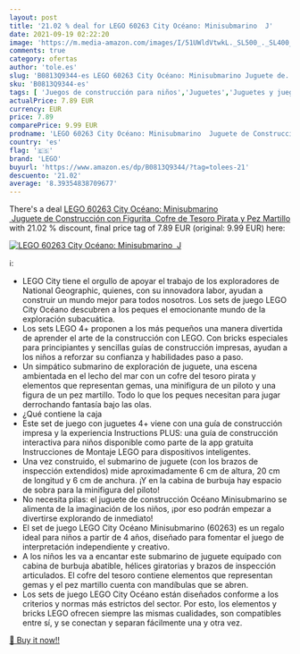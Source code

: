 ```yaml
---
layout: post
title: '21.02 % deal for LEGO 60263 City Océano: Minisubmarino  J'
date: 2021-09-19 02:22:20
image: 'https://m.media-amazon.com/images/I/51UWldVtwkL._SL500_._SL400_.jpg'
comments: true
category: ofertas
author: 'tole.es'
slug: 'B0813Q9344-es LEGO 60263 City Océano: Minisubmarino Juguete de...'
sku: 'B0813Q9344-es'
tags: [ 'Juegos de construcción para niños','Juguetes','Juguetes y juegos','Sets de construcción','lego', ]
actualPrice: 7.89 EUR
currency: EUR
price: 7.89
comparePrice: 9.99 EUR
prodname: 'LEGO 60263 City Océano: Minisubmarino  Juguete de Construcción con Figurita  Cofre de Tesoro Pirata y Pez Martillo'
country: 'es'
flag: '🇪🇸'
brand: 'LEGO'
buyurl: 'https://www.amazon.es/dp/B0813Q9344/?tag=tolees-21'
descuento: '21.02'
average: '8.39354838709677'
---
```


There's a deal [LEGO 60263 City Océano: Minisubmarino  Juguete de Construcción con Figurita  Cofre de Tesoro Pirata y Pez Martillo](https://www.amazon.es/dp/B0813Q9344/?tag=tolees-21)  with  21.02 % discount, final price tag of  7.89 EUR (original: 9.99 EUR) here:

[![LEGO 60263 City Océano: Minisubmarino  J](https://m.media-amazon.com/images/I/51UWldVtwkL._SL500_._SL400_.jpg)](https://www.amazon.es/dp/B0813Q9344/?tag=tolees-21)

ℹ️:

- LEGO City tiene el orgullo de apoyar el trabajo de los exploradores de National Geographic, quienes, con su innovadora labor, ayudan a construir un mundo mejor para todos nosotros. Los sets de juego LEGO City Océano descubren a los peques el emocionante mundo de la exploración subacuática.
- Los sets LEGO 4+ proponen a los más pequeños una manera divertida de aprender el arte de la construcción con LEGO. Con bricks especiales para principiantes y sencillas guías de construcción impresas, ayudan a los niños a reforzar su confianza y habilidades paso a paso.
- Un simpático submarino de exploración de juguete, una escena ambientada en el lecho del mar con un cofre del tesoro pirata y elementos que representan gemas, una minifigura de un piloto y una figura de un pez martillo. Todo lo que los peques necesitan para jugar derrochando fantasía bajo las olas.
- ¿Qué contiene la caja
- Este set de juego con juguetes 4+ viene con una guía de construcción impresa y la experiencia Instructions PLUS: una guía de construcción interactiva para niños disponible como parte de la app gratuita Instrucciones de Montaje LEGO para dispositivos inteligentes.
- Una vez construido, el submarino de juguete (con los brazos de inspección extendidos) mide aproximadamente 6 cm de altura, 20 cm de longitud y 6 cm de anchura. ¡Y en la cabina de burbuja hay espacio de sobra para la minifigura del piloto!
- No necesita pilas: el juguete de construcción Océano Minisubmarino se alimenta de la imaginación de los niños, ¡por eso podrán empezar a divertirse explorando de inmediato!
- El set de juego LEGO City Océano Minisubmarino (60263) es un regalo ideal para niños a partir de 4 años, diseñado para fomentar el juego de interpretación independiente y creativo.
- A los niños les va a encantar este submarino de juguete equipado con cabina de burbuja abatible, hélices giratorias y brazos de inspección articulados. El cofre del tesoro contiene elementos que representan gemas y el pez martillo cuenta con mandíbulas que se abren.
- Los sets de juego LEGO City Océano están diseñados conforme a los criterios y normas más estrictos del sector. Por esto, los elementos y bricks LEGO ofrecen siempre las mismas cualidades, son compatibles entre sí, y se conectan y separan fácilmente una y otra vez.

[🛒 Buy it now!!](https://www.amazon.es/dp/B0813Q9344/?tag=tolees-21)
